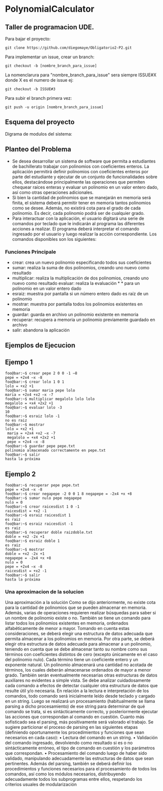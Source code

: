# PolynomialCalculator
## Taller de programacion UDE.

Para bajar el proyecto:
```
git clone https://github.com/diegomaye/Obligatorio2-P2.git
```

Para implementar un issue, crear un branch:
```
git checkout -b [nombre_branch_para_issue]
```
La nomenclarura para "nombre_branch_para_issue" sera siempre ISSUE#X donde X es el numero de issue ej:
```
git checkout -b ISSUE#3
```
Para subir el branch primera vez:
```
git push -u origin [nombre_branch_para_issue]
```

## Esquema del proyecto
Digrama de modulos del sistema:

## Planteo del Problema

* Se desea desarrollar un sistema de software que permita a estudiantes de bachillerato trabajar con polinomios con coeficientes enteros. La aplicación permitirá definir polinomios con coeficientes enteros por parte del estudiante y ejecutar de un conjunto de funcionalidades sobre ellos, destacándose principalmente las operaciones que permiten chequear raíces enteras y evaluar un polinomio en un valor entero dado, así como otras operaciones adicionales.
* Si bien la cantidad de polinomios que se manejarán en memoria será finita, el sistema deberá permitir tener en memoria tantos polinomios como se desee. Además, no existirá cota para el grado de cada polinomio. Es decir, cada polinomio podrá ser de cualquier grado.
* Para interactuar con la aplicación, el usuario digitará una serie de comandos por teclado que le indicarán al programa las diferentes acciones a realizar. El programa deberá interpretar el comando ingresado por el usuario y luego realizar la acción correspondiente. Los comandos disponibles son los siguientes:

### Funciones Principale

* crear: crea un nuevo polinomio especificando todos sus coeficientes
* sumar: realiza la suma de dos polinomios, creando uno nuevo como resultado
* multiplicar: realiza la multiplicación de dos polinomios, creando uno nuevo como resultado evaluar: realiza la evaluación * * para un polinomio en un valor entero dado
* esraiz: muestra por pantalla si un número entero dado es raíz de un polinomio
* mostrar: muestra por pantalla todos los polinomios existentes en memoria
* guardar: guarda en archivo un polinomio existente en memoria
* recuperar: recupera a memoria un polinomio previamente guardado en archivo
* salir: abandona la aplicación

## Ejemplos de Ejecucion

## Ejempo 1
```console
foo@bar:~$ crear pepe 2 0 0 -1 –8
pepe = +2x4 –x -8
foo@bar:~$ crear lolo 1 0 1
lolo = +x2 +1
foo@bar:~$ sumar maria pepe lolo
maria = +2x4 +x2 –x -7 
foo@bar:~$ multiplicar megalolo lolo lolo 
megalolo = +x4 +2x2 +1
foo@bar:~$ evaluar lolo -3
10
foo@bar:~$ esraiz lolo -1
no es raiz
foo@bar:~$ mostrar
lolo = +x2 +1
 maria = +2x4 +x2 –x -7
 megalolo = +x4 +2x2 +1
 pepe = +2x4 –x -8
foo@bar:~$ guardar pepe pepe.txt
polinomio almacenado correctamente en pepe.txt 
foo@bar:~$ salir
hasta la próxima
```
## Ejemplo 2
```console
foo@bar:~$ recuperar pepe pepe.txt
pepe = +2x4 –x -8
foo@bar:~$ crear negapepe -2 0 0 1 8 negapepe = -2x4 +x +8
foo@bar:~$ sumar nulo pepe negapepe
nulo = 0
foo@bar:~$ crear raicesdist 1 0 -1 
raicesdist = +x2 -1
foo@bar:~$ esraiz raicesdist 1
es raiz
foo@bar:~$ esraiz raicesdist -1
es raiz
foo@bar:~$ recuperar doble raizdoble.txt 
doble = +x2 -2x +1
foo@bar:~$ esraiz doble 1
es raiz
foo@bar:~$ mostrar
doble = +x2 -2x +1
negapepe = -2x4 +x +8
nulo = 0
pepe = +2x4 –x -8
raicesdist = +x2 -1
foo@bar:~$ salir
hasta la próxima
```
### Una aproximacion de la solucion

Una aproximación a la solución
Como se dijo anteriormente, no existe cota para la cantidad de polinomios que se pueden almacenar en memoria. Además, varias de operaciones requieren realizar búsquedas para saber si un nombre de polinomio existe o no. También se tiene un comando para listar todos los polinomios existentes en memoria, ordenados alfabéticamente de menor a mayor. Tomando en cuenta estas consideraciones, se deberá elegir una estructura de datos adecuada que permita almacenar a los polinomios en memoria.
Por otra parte, se deberá elegir otra estructura de datos adecuada para almacenar a un polinomio, teniendo en cuenta que se debe almacenar tanto su nombre como sus términos con coeficientes distintos de cero (excepto únicamente en el caso del polinomio nulo). Cada término tiene un coeficiente entero y un exponente natural. Un polinomio almacenará una cantidad no acotada de términos, los cuales deberán almacenarse ordenados de mayor a menor grado.
También serán eventualmente necesarias otras estructuras de datos auxiliares no evidentes a simple vista. Se debe analizar cuidadosamente cada comando a efectos de detectar cualquier otra estructura de datos que resulte útil y/o necesaria.
En relación a la lectura e interpretación de los comandos, todo comando será inicialmente leído desde teclado y cargado en un string. Luego se realizará un procesamiento (habitualmente se llama parsing a dicho procesamiento) de ese string para determinar de qué comando se trata, si es sintácticamente correcto, y posteriormente ejecutar las acciones que correspondan al comando en cuestión. Cuanto más sofisticado sea el parsing, más positivamente será valorado el trabajo. Se sugiere particionar el proceso de parsing en las siguientes etapas (definiendo oportunamente los procedimientos y funciones que sean necesarios en cada caso):
• Lectura del comando en un string.
• Validación del comando ingresado, devolviendo como resultado si es o no sintácticamente
 erróneo, el tipo de comando en cuestión y los parámetros que correspondan.
• Procesamiento del comando luego de haber sido validado, manipulando adecuadamente las
 estructuras de datos que sean pertinentes.
Además del parsing, también se deberá definir los procedimientos y funciones necesarios para el procesamiento de todos los comandos, así como los módulos necesarios, distribuyendo adecuadamente todos los subprogramas entre ellos, respetando los criterios usuales de modularización
